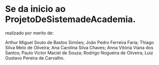 ﻿# Se da inicio ao ProjetoDeSistemadeAcademia. 
 realizado por merito de:
 
Arthur Miguel Souto de Bastos Simões;
João Pedro Ferreira Faria;
Thiago Silva Melo de Oliveira;
Ana Carolina Silva Chaves;
Anna Vitória Viana dos Santos;
Paulo Victor Maciel de Souza;
Rodrigo Nogueira de Oliveira;
Luiz Gustavo Pereira de Carvalho.
